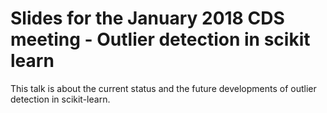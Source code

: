 # Slides for the January 2018 CDS meeting - Outlier detection in scikit learn
This talk is about the current status and the future developments of outlier detection in scikit-learn.
